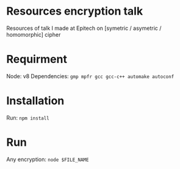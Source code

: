 # Resources encryption talk
Resources of talk I made at Epitech on [symetric / asymetric / homomorphic] cipher

# Requirment

Node: v8
Dependencies: `gmp mpfr gcc gcc-c++ automake autoconf`

# Installation

Run: `npm install`

# Run

Any encryption: `node $FILE_NAME`
